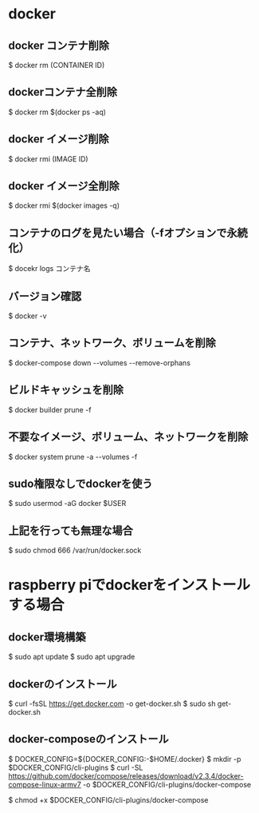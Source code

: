 # docker
## docker コンテナ削除
$ docker rm (CONTAINER ID)

## dockerコンテナ全削除
$ docker rm $(docker ps -aq)

## docker イメージ削除
$ docker rmi (IMAGE ID)

## docker イメージ全削除
$ docker rmi $(docker images -q)

## コンテナのログを見たい場合（-fオプションで永続化）
$ docekr logs コンテナ名

## バージョン確認
$ docker -v

## コンテナ、ネットワーク、ボリュームを削除
$ docker-compose down --volumes --remove-orphans

## ビルドキャッシュを削除
$ docker builder prune -f

## 不要なイメージ、ボリューム、ネットワークを削除
$ docker system prune -a --volumes -f

## sudo権限なしでdockerを使う
$ sudo usermod -aG docker $USER
## 上記を行っても無理な場合
$ sudo chmod 666 /var/run/docker.sock

# raspberry piでdockerをインストールする場合
## docker環境構築
$ sudo apt update
$ sudo apt upgrade

## dockerのインストール
$ curl -fsSL https://get.docker.com -o get-docker.sh
$ sudo sh get-docker.sh


## docker-composeのインストール
$ DOCKER_CONFIG=${DOCKER_CONFIG:-$HOME/.docker}
$ mkdir -p $DOCKER_CONFIG/cli-plugins
$ curl -SL https://github.com/docker/compose/releases/download/v2.3.4/docker-compose-linux-armv7 -o $DOCKER_CONFIG/cli-plugins/docker-compose

$ chmod +x $DOCKER_CONFIG/cli-plugins/docker-compose
